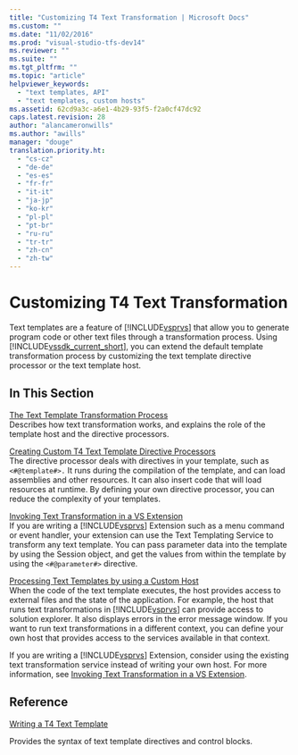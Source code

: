 ```yaml
---
title: "Customizing T4 Text Transformation | Microsoft Docs"
ms.custom: ""
ms.date: "11/02/2016"
ms.prod: "visual-studio-tfs-dev14"
ms.reviewer: ""
ms.suite: ""
ms.tgt_pltfrm: ""
ms.topic: "article"
helpviewer_keywords: 
  - "text templates, API"
  - "text templates, custom hosts"
ms.assetid: 62cd9a3c-a6e1-4b29-93f5-f2a0cf47dc92
caps.latest.revision: 28
author: "alancameronwills"
ms.author: "awills"
manager: "douge"
translation.priority.ht: 
  - "cs-cz"
  - "de-de"
  - "es-es"
  - "fr-fr"
  - "it-it"
  - "ja-jp"
  - "ko-kr"
  - "pl-pl"
  - "pt-br"
  - "ru-ru"
  - "tr-tr"
  - "zh-cn"
  - "zh-tw"
---
```

# Customizing T4 Text Transformation
Text templates are a feature of [!INCLUDE[vsprvs](../code-quality/includes/vsprvs_md.md)] that allow you to generate program code or other text files through a transformation process. Using [!INCLUDE[vssdk_current_short](../modeling/includes/vssdk_current_short_md.md)], you can extend the default template transformation process by customizing the text template directive processor or the text template host.  
  
## In This Section  
 [The Text Template Transformation Process](../modeling/the-text-template-transformation-process.md)  
 Describes how text transformation works, and explains the role of the template host and the directive processors.  
  
 [Creating Custom T4 Text Template Directive Processors](../modeling/creating-custom-t4-text-template-directive-processors.md)  
 The directive processor deals with directives in your template, such as `<#@template#>.` It runs during the compilation of the template, and can load assemblies and other resources. It can also insert code that will load resources at runtime. By defining your own directive processor, you can reduce the complexity of your templates.  
  
 [Invoking Text Transformation in a VS Extension](../modeling/invoking-text-transformation-in-a-vs-extension.md)  
 If you are writing a [!INCLUDE[vsprvs](../code-quality/includes/vsprvs_md.md)] Extension such as a menu command or event handler, your extension can use the Text Templating Service to transform any text template. You can pass parameter data into the template by using the Session object, and get the values from within the template by using the `<#@parameter#>` directive.  
  
 [Processing Text Templates by using a Custom Host](../modeling/processing-text-templates-by-using-a-custom-host.md)  
 When the code of the text template executes, the host provides access to external files and the state of the application. For example, the host that runs text transformations in [!INCLUDE[vsprvs](../code-quality/includes/vsprvs_md.md)] can provide access to solution explorer. It also displays errors in the error message window. If you want to run text transformations in a different context, you can define your own host that provides access to the services available in that context.  
  
 If you are writing a [!INCLUDE[vsprvs](../code-quality/includes/vsprvs_md.md)] Extension, consider using the existing text transformation service instead of writing your own host. For more information, see [Invoking Text Transformation in a VS Extension](../modeling/invoking-text-transformation-in-a-vs-extension.md).  
  
## Reference  
 [Writing a T4 Text Template](../modeling/writing-a-t4-text-template.md)  
  
 Provides the syntax of text template directives and control blocks.